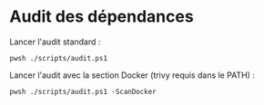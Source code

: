 # Audit des dépendances

Lancer l'audit standard :
```
pwsh ./scripts/audit.ps1
```

Lancer l'audit avec la section Docker (trivy requis dans le PATH) :
```
pwsh ./scripts/audit.ps1 -ScanDocker
```
